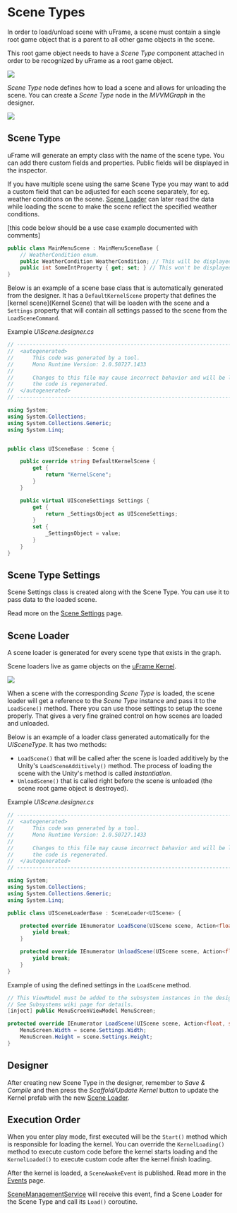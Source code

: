 # Scene Types

In order to load/unload scene with uFrame, a scene must contain a single root game object that is a parent to all other game objects in the scene.

This root game object needs to have a _Scene Type_ component attached in order to be recognized by uFrame as a root game object.

![](https://dl.dropboxusercontent.com/u/75445779/uFrame_wiki/Screenshot_101.png)

_Scene Type_ node defines how to load a scene and allows for unloading the scene. You can create a _Scene Type_ node in the _MVVMGraph_ in the designer.

![](https://dl.dropboxusercontent.com/u/75445779/uFrame_wiki/Screenshot_102.png)

## Scene Type

uFrame will generate an empty class with the name of the scene type. You can add there custom fields and properties. Public fields will be displayed in the inspector.

If you have multiple scene using the same Scene Type you may want to add a custom field that can be adjusted for each scene separately, for eg. weather conditions on the scene. [Scene Loader](pages/scene-loaders.md) can later read the data while loading the scene to make the scene reflect the specified weather conditions.

[this code below should be a use case example documented with comments]

```csharp
public class MainMenuScene : MainMenuSceneBase {
    // WeatherCondition enum.
    public WeatherCondition WeatherCondition; // This will be displayed int the inspector.
    public int SomeIntProperty { get; set; } // This won't be displayed.
}
```

Below is an example of a scene base class that is automatically generated from the designer. It has a `DefaultKernelScene` property that defines the [kernel scene](Kernel Scene) that will be loaden with the scene and a `Settings` property that will contain all settings passed to the scene from the `LoadSceneCommand`.

Example _UIScene.designer.cs_

```csharp
// ------------------------------------------------------------------------------
//  <autogenerated>
//      This code was generated by a tool.
//      Mono Runtime Version: 2.0.50727.1433
//
//      Changes to this file may cause incorrect behavior and will be lost if
//      the code is regenerated.
//  </autogenerated>
// ------------------------------------------------------------------------------

using System;
using System.Collections;
using System.Collections.Generic;
using System.Linq;


public class UISceneBase : Scene {

    public override string DefaultKernelScene {
        get {
            return "KernelScene";
        }
    }

    public virtual UISceneSettings Settings {
        get {
            return _SettingsObject as UISceneSettings;
        }
        set {
            _SettingsObject = value;
        }
    }
}
```

## Scene Type Settings

Scene Settings class is created along with the Scene Type. You can use it to pass data to the loaded scene.

Read more on the [Scene Settings](pages/scene-settings.md) page.

## Scene Loader

A scene loader is generated for every scene type that exists in the graph.

Scene loaders live as game objects on the [uFrame Kernel](../uframe-kernel.md).

![](https://dl.dropboxusercontent.com/u/75445779/uFrame_wiki/Screenshot_103.png)

When a scene with the corresponding _Scene Type_ is loaded, the scene loader will get a reference to the _Scene Type_ instance and pass it to the `LoadScene()` method. There you can use those settings to setup the scene properly. That gives a very fine grained control on how scenes are loaded and unloaded.

Below is an example of a loader class generated automatically for the _UISceneType_. It has two methods:

* `LoadScene()` that will be called after the scene is loaded additively by the Unity's `LoadSceneAdditively()` method. The process of loading the scene with the Unity's method is called _Instantiation_.
* `UnloadScene()` that is called right before the scene is unloaded (the scene root game object is destroyed).

Example _UIScene.designer.cs_

```csharp
// ------------------------------------------------------------------------------
//  <autogenerated>
//      This code was generated by a tool.
//      Mono Runtime Version: 2.0.50727.1433
//
//      Changes to this file may cause incorrect behavior and will be lost if
//      the code is regenerated.
//  </autogenerated>
// ------------------------------------------------------------------------------

using System;
using System.Collections;
using System.Collections.Generic;
using System.Linq;

public class UISceneLoaderBase : SceneLoader<UIScene> {

    protected override IEnumerator LoadScene(UIScene scene, Action<float, string> progressDelegate) {
        yield break;
    }

    protected override IEnumerator UnloadScene(UIScene scene, Action<float, string> progressDelegate) {
        yield break;
    }
}
```

Example of using the defined settings in the `LoadScene` method.

```csharp
// This ViewModel must be added to the subsystem instances in the designer.
// See Subsystems wiki page for details.
[inject] public MenuScreenViewModel MenuScreen;

protected override IEnumerator LoadScene(UIScene scene, Action<float, string> progressDelegate) {
    MenuScreen.Width = scene.Settings.Width;
    MenuScreen.Height = scene.Settings.Height;
}
```

## Designer

After creating new Scene Type in the designer, remember to _Save & Compile_ and then press the _Scaffold/Update Kernel_ button to update the Kernel prefab with the new [Scene Loader](../scene-loaders.md).

## Execution Order

When you enter play mode, first executed will be the `Start()` method which is responsible for loading the kernel. You can override the `KernelLoading()` method to execute custom code before the kernel starts loading and the `KernelLoaded()` to execute custom code after the kernel finish loading.

After the kernel is loaded, a `SceneAwakeEvent` is published. Read more in the [Events](pages/events.md) page.

[SceneManagementService](../classes/scenemanagementservice.md) will receive this event, find a Scene Loader for the Scene Type and call its `Load()` coroutine.
